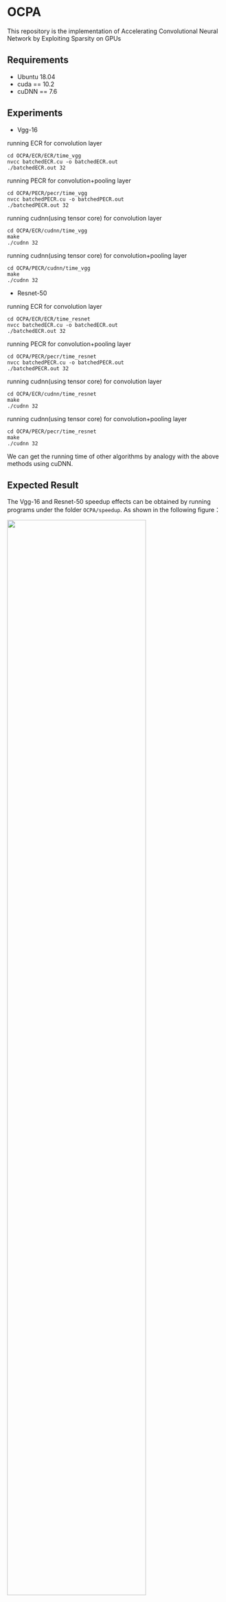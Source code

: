 # OCPA
This repository is the implementation of Accelerating Convolutional Neural Network by Exploiting Sparsity on GPUs

## Requirements
+ Ubuntu 18.04
+ cuda == 10.2
+ cuDNN == 7.6

## Experiments
+ Vgg-16

running ECR for convolution layer

```
cd OCPA/ECR/ECR/time_vgg
nvcc batchedECR.cu -o batchedECR.out
./batchedECR.out 32
```

running PECR for convolution+pooling layer

```
cd OCPA/PECR/pecr/time_vgg
nvcc batchedPECR.cu -o batchedPECR.out
./batchedPECR.out 32
```

running cudnn(using tensor core) for convolution layer

```
cd OCPA/ECR/cudnn/time_vgg
make
./cudnn 32
```

running cudnn(using tensor core) for convolution+pooling layer

```
cd OCPA/PECR/cudnn/time_vgg
make
./cudnn 32
```

+ Resnet-50

running ECR for convolution layer

```
cd OCPA/ECR/ECR/time_resnet
nvcc batchedECR.cu -o batchedECR.out
./batchedECR.out 32
```

running PECR for convolution+pooling layer

```
cd OCPA/PECR/pecr/time_resnet
nvcc batchedPECR.cu -o batchedPECR.out
./batchedPECR.out 32
```

running cudnn(using tensor core) for convolution layer

```
cd OCPA/ECR/cudnn/time_resnet
make
./cudnn 32
```

running cudnn(using tensor core) for convolution+pooling layer

```
cd OCPA/PECR/pecr/time_resnet
make
./cudnn 32
```

We can get the running time of other algorithms by analogy with the above methods using cuDNN.

## Expected Result

The Vgg-16 and Resnet-50 speedup effects can be obtained by running programs under the folder `OCPA/speedup`. As shown in the following figure：

<!--![Figure 9](https://github.com/sunnchioo/OCPA/blob/main/speedup/figure9.png "speedup")-->
<img src="https://github.com/sunnchioo/OCPA/blob/main/speedup/figure9.png" width="80%">
